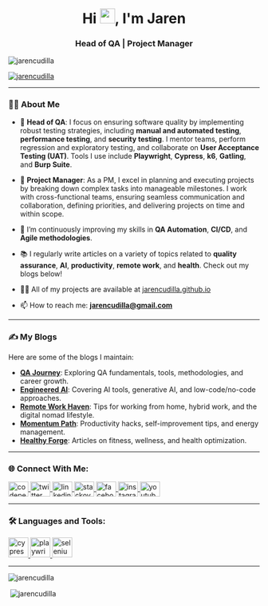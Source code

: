 <h1 align="center">Hi <img src="https://raw.githubusercontent.com/MartinHeinz/MartinHeinz/master/wave.gif" width="30px">, I'm Jaren</h1>
<h3 align="center">Head of QA | Project Manager</h3>

<p align="left"> <img src="https://komarev.com/ghpvc/?username=jarencudilla&label=Profile%20views&color=0e75b6&style=flat" alt="jarencudilla" /> </p>

<p align="left"> 
  <a href="https://github.com/ryo-ma/github-profile-trophy">
    <img src="https://github-profile-trophy.vercel.app/?username=jarencudilla&row=1" alt="jarencudilla" />
  </a> 
</p>

</p>

---

### 👨‍💻 About Me
- 🔭 **Head of QA**: I focus on ensuring software quality by implementing robust testing strategies, including **manual and automated testing**, **performance testing**, and **security testing**. I mentor teams, perform regression and exploratory testing, and collaborate on **User Acceptance Testing (UAT)**. Tools I use include **Playwright**, **Cypress**, **k6**, **Gatling**, and **Burp Suite**.

- 💼 **Project Manager**: As a PM, I excel in planning and executing projects by breaking down complex tasks into manageable milestones. I work with cross-functional teams, ensuring seamless communication and collaboration, defining priorities, and delivering projects on time and within scope.

- 🌱 I’m continuously improving my skills in **QA Automation**, **CI/CD**, and **Agile methodologies**.

- 📚 I regularly write articles on a variety of topics related to **quality assurance**, **AI**, **productivity**, **remote work**, and **health**. Check out my blogs below!

- 👨‍💻 All of my projects are available at [jarencudilla.github.io](https://jarencudilla.github.io)

- 📫 How to reach me: **jarencudilla@gmail.com**

---

### ✍️ My Blogs
Here are some of the blogs I maintain:  
- [**QA Journey**](https://qajourney.net): Exploring QA fundamentals, tools, methodologies, and career growth.  
- [**Engineered AI**](https://engineeredai.net): Covering AI tools, generative AI, and low-code/no-code approaches.  
- [**Remote Work Haven**](https://remoteworkhaven.net): Tips for working from home, hybrid work, and the digital nomad lifestyle.  
- [**Momentum Path**](https://momentumpath.net): Productivity hacks, self-improvement tips, and energy management.  
- [**Healthy Forge**](https://healthyforge.com): Articles on fitness, wellness, and health optimization.  

---

### 🌐 Connect With Me:
<p align="left">
  <a href="https://codepen.io/jarencudilla" target="blank">
    <img align="center" src="https://cdn.jsdelivr.net/npm/simple-icons@v5/icons/codepen.svg" alt="codepen" height="30" width="40" />
  </a>
  <a href="https://twitter.com/jaren" target="blank">
    <img align="center" src="https://cdn.jsdelivr.net/npm/simple-icons@v5/icons/twitter.svg" alt="twitter" height="30" width="40" />
  </a>
  <a href="https://www.linkedin.com/in/jarencharlescudilla/" target="blank">
    <img align="center" src="https://cdn.jsdelivr.net/npm/simple-icons@v5/icons/linkedin.svg" alt="linkedin" height="30" width="40" />
  </a>
  <a href="https://stackoverflow.com/users/7032637/jaren" target="blank">
    <img align="center" src="https://cdn.jsdelivr.net/npm/simple-icons@v5/icons/stackoverflow.svg" alt="stackoverflow" height="30" width="40" />
  </a>
  <a href="https://www.facebook.com/jaren.cudilla/" target="blank">
    <img align="center" src="https://cdn.jsdelivr.net/npm/simple-icons@v5/icons/facebook.svg" alt="facebook" height="30" width="40" />
  </a>
  <a href="https://www.instagram.com/badongpagong/" target="blank">
    <img align="center" src="https://cdn.jsdelivr.net/npm/simple-icons@v5/icons/instagram.svg" alt="instagram" height="30" width="40" />
  </a>
  <a href="https://www.youtube.com/c/gamerdadjaren" target="blank">
    <img align="center" src="https://cdn.jsdelivr.net/npm/simple-icons@v5/icons/youtube.svg" alt="youtube" height="30" width="40" />
  </a>
</p>

---

### 🛠️ Languages and Tools:
<p align="left"> 
  <a href="https://www.cypress.io" target="_blank"> 
    <img src="https://raw.githubusercontent.com/simple-icons/simple-icons/6e46ec1fc23b60c8fd0d2f2ff46db82e16dbd75f/icons/cypress.svg" alt="cypress" width="40" height="40"/>
  </a>
  <a href="https://playwright.dev/" target="_blank"> 
    <img src="https://playwright.dev/img/playwright-logo.svg" alt="playwright" width="40" height="40"/>
  </a>
  <a href="https://www.selenium.dev" target="_blank"> 
    <img src="https://raw.githubusercontent.com/detain/svg-logos/780f25886640cef088af994181646db2f6b1a3f8/svg/selenium-logo.svg" alt="selenium" width="40" height="40"/>
  </a>
  <!-- Add other tools here -->
</p>

---

<p><img align="center" src="https://github-readme-stats.vercel.app/api/top-langs?username=jarencudilla&show_icons=true&locale=en&layout=compact" alt="jarencudilla" /></p>
<p>&nbsp;<img align="center" src="https://github-readme-stats.vercel.app/api?username=jarencudilla&show_icons=true&locale=en" alt="jarencudilla" /></p>
